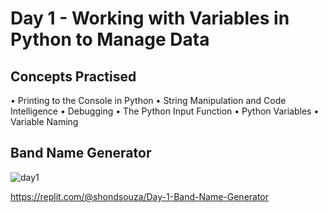 # Day 1 - Working with Variables in Python to Manage Data

## Concepts Practised

• Printing to the Console in Python
• String Manipulation and Code Intelligence
• Debugging
• The Python Input Function
• Python Variables
• Variable Naming

## Band Name Generator

![day1](https://github.com/shondsouza/100-Days-of-Code-Python/assets/138319148/600ce467-db59-4422-8f71-da0b83496206)

https://replit.com/@shondsouza/Day-1-Band-Name-Generator










